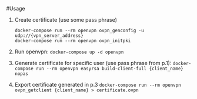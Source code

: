 #Usage
1. Create certificate (use some pass phrase)
   ```
   docker-compose run --rm openvpn ovpn_genconfig -u udp://{vpn_server_address}
   docker-compose run --rm openvpn ovpn_initpki
   ```
2. Run openvpn: 
   `docker-compose up -d openvpn`
3. Generate certificate for specific user (use pass phrase from p.1):
  `docker-compose run --rm openvpn easyrsa build-client-full {client_name} nopas`
   
4. Export certificate generated in p.3
   `docker-compose run --rm openvpn ovpn_getclient {client_name} > certificate.ovpn`
